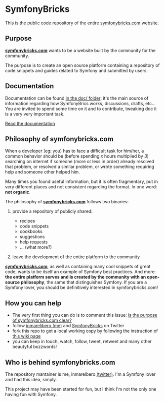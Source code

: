 # SymfonyBricks

This is the public code repository of the entire [symfonybricks.com](http://symfonybricks.com) website.

## Purpose

__[symfonybricks.com](http://symfonybricks.com)__ wants to be a website built by the community for the community.

The purpose is to create an open source platform containing a repository of code snippets and guides related to Symfony and submitted by users.

## Documentation

Documentation can be found [in the doc/ folder](https://github.com/inmarelibero/SymfonyBricks/tree/master/doc): it's the main source of information regarding how SymfonyBrics works, discussions, drafts, etc... You are invited to spend some time on it and to contribute, tweaking doc it is a very very important task.

[Read the documentation](doc/index.md)


## Philosophy of symfonybricks.com

When a developer (eg: you) has to face a difficult task for him/her, a common behavior should be (before spending *x* hours multiplied by *3*) searching on internet if someone (more or less in order) already resolved that problem, or resolved a similar problem, or wrote something requiring help and someone other helped him.

Many times you found useful information, but it is often fragmentary, put in very different places and not consistent regarding the format. In one word: __not organic__.


The philosophy of __[symfonybricks.com](http://symfonybricks.com)__ follows two binaries:

1. provide a repository of publicly shared:
    - recipes
    - code snippets
    - cookbooks
    - suggestions
    - help requests
    - ... (what more?)

2. leave the development of the entire platform to the community


__[symfonybricks.com](http://symfonybricks.com)__, as well as containing many cool snippets of great code, wants to be itself an example of Symfony best practices. And more: __the entire platform serves and is created by the community with an open-source philosophy__, the same that distinguishes Symfony. If you are a Symfony lover, you should be definitively interested in symfonybricks.com!

## How you can help

- The very first thing you can do is to comment this issue: [is the purpose of symfonybricks.com clear?](https://github.com/inmarelibero/SymfonyBricks/issues/1)
- follow [inmarelibero (me)](https://twitter.com/inmarelibero) and [SymfonyBricks](https://twitter.com/SymfonyBricks) on Twitter
- fork this repo to get a local working copy by following the instruction of [this wiki page](https://github.com/inmarelibero/SymfonyBricks/wiki/Get-a-working-local-copy:-instructions)
- you can keep in touch, watch, follow, tweet, retweet and many other beautyful bozzwords!

## Who is behind symfonybricks.com

The repository mantainer is me, inmarelbero [(twitter)](https://github.com/inmarelibero). I'm a Symfony lover and had this idea, simply.

This project may have been started for fun, but I think I'm not the only one having fun with Symfony.